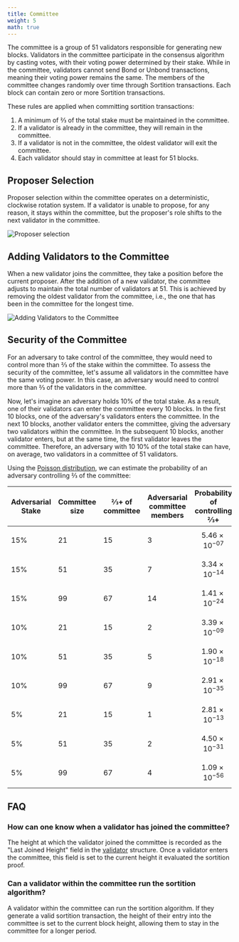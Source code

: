 ```yaml
---
title: Committee
weight: 5
math: true
---
```


The committee is a group of 51 validators responsible for generating new blocks.
Validators in the committee participate in the consensus algorithm by casting votes,
with their voting power determined by their stake.
While in the committee, validators cannot send Bond or Unbond transactions,
meaning their voting power remains the same.
The members of the committee changes randomly over time through Sortition transactions.
Each block can contain zero or more Sortition transactions.

These rules are applied when committing sortition transactions:

1. A minimum of ⅔ of the total stake must be maintained in the committee.
2. If a validator is already in the committee, they will remain in the committee.
3. If a validator is not in the committee, the oldest validator will exit the committee.
4. Each validator should stay in committee at least for 51 blocks.

## Proposer Selection

Proposer selection within the committee operates on a deterministic, clockwise rotation system.
If a validator is unable to propose, for any reason, it stays within the committee, but
the proposer's role shifts to the next validator in the committee.

![Proposer selection](/images/pactus-committee-proposer-selection.png)

## Adding Validators to the Committee

When a new validator joins the committee, they take a position before the current proposer.
After the addition of a new validator, the committee adjusts to maintain the total number of validators at 51.
This is achieved by removing the oldest validator from the committee,
i.e., the one that has been in the committee for the longest time.

![Adding Validators to the Committee](/images/pactus-committee-adding-validators.png)

## Security of the Committee

For an adversary to take control of the committee, they would need to control more than ⅔ of the stake within the committee.
To assess the security of the committee, let's assume all validators in the committee have the same voting power.
In this case, an adversary would need to control more than ⅔ of the validators in the committee.

Now, let's imagine an adversary holds 10% of the total stake.
As a result, one of their validators can enter the committee every 10 blocks.
In the first 10 blocks, one of the adversary's validators enters the committee.
In the next 10 blocks, another validator enters the committee, giving the adversary two validators within the committee.
In the subsequent 10 blocks, another validator enters, but at the same time, the first validator leaves the committee.
Therefore, an adversary with 10 10% of the total stake can have, on average, two validators in a committee of 51 validators.

Using the [Poisson distribution](https://en.wikipedia.org/wiki/Poisson_distribution),
we can estimate the probability of an adversary controlling ⅔ of the committee:

| Adversarial Stake | Committee size | ⅔+ of committee | Adversarial committee members | Probability of controlling ⅔+ |
| ----------------- | -------------- | --------------- | ----------------------------- | ----------------------------- |
| 15%               | 21             | 15              | 3                             | $$ 5.46 \times 10^{-07} $$    |
| 15%               | 51             | 35              | 7                             | $$ 3.34 \times 10^{-14} $$    |
| 15%               | 99             | 67              | 14                            | $$ 1.41 \times 10^{-24} $$    |
| 10%               | 21             | 15              | 2                             | $$ 3.39 \times 10^{-09} $$    |
| 10%               | 51             | 35              | 5                             | $$ 1.90 \times 10^{-18} $$    |
| 10%               | 99             | 67              | 9                             | $$ 2.91 \times 10^{-35} $$    |
| 5%                | 21             | 15              | 1                             | $$ 2.81 \times 10^{-13} $$    |
| 5%                | 51             | 35              | 2                             | $$ 4.50 \times 10^{-31} $$    |
| 5%                | 99             | 67              | 4                             | $$ 1.09 \times 10^{-56} $$    |

## FAQ

### How can one know when a validator has joined the committee?

The height at which the validator joined the committee is recorded as the "Last Joined Height" field in
the [validator](/docs/concepts/blockchain/validator/) structure.
Once a validator enters the committee, this field is set to the current height it
evaluated the sortition proof.

### Can a validator within the committee run the sortition algorithm?

A validator within the committee can run the sortition algorithm.
If they generate a valid sortition transaction, the height of their entry into the committee is set
to the current block height, allowing them to stay in the committee for a longer period.